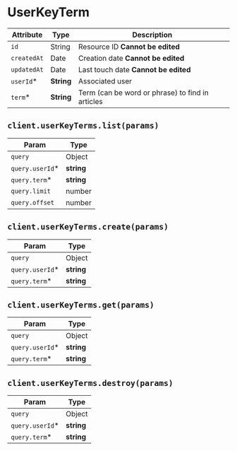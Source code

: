 # UserKeyTerm

| Attribute | Type | Description |
| --------- | ---- | ----------- |
| `id`        | String     | Resource ID **Cannot be edited** |
| `createdAt` | Date       | Creation date **Cannot be edited** |
| `updatedAt` | Date       | Last touch date **Cannot be edited** |
| `userId`*   | **String** | Associated user |
| `term`*     | **String** | Term (can be word or phrase) to find in articles |

## `client.userKeyTerms.list(params)`

| Param | Type |
|-------|------|
| `query`         | Object |
| `query.userId`* | **string** |
| `query.term`*   | **string** |
| `query.limit`   | number |
| `query.offset`  | number |

## `client.userKeyTerms.create(params)`

| Param | Type |
|-------|------|
| `query`         | Object |
| `query.userId`* | **string** |
| `query.term`*   | **string** |

## `client.userKeyTerms.get(params)`

| Param | Type |
|-------|------|
| `query`         | Object |
| `query.userId`* | **string** |
| `query.term`*   | **string** |

## `client.userKeyTerms.destroy(params)`

| Param | Type |
|-------|------|
| `query`         | Object |
| `query.userId`* | **string** |
| `query.term`*   | **string** |
